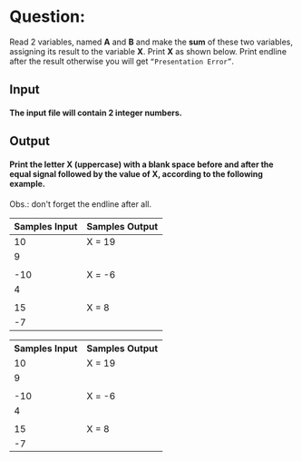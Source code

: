 # Question:

Read 2 variables, named **A** and **B** and make the **sum** of these two variables, assigning its result to the variable **X**. Print **X** as shown below. Print endline after the result otherwise you will get `“Presentation Error”`.

## Input

#### The input file will contain **2** integer numbers.

## Output

#### Print the letter **X (uppercase)** with a blank space before and after the equal signal followed by the value of **X**, according to the following example.

Obs.: don't forget the endline after all.

| Samples Input | Samples Output |
| ------------- | -------------- |
| 10            | X = 19         |
| 9             |
|               |                |
| -10           | X = -6         |
| 4             |
|               |                |
| 15            | X = 8          |
| -7            |                |

<table >
    <tr>
        <th>Samples Input</th>
        <th>Samples Output</th>
    </tr><tr></tr>
    <tr>
        <td>10</td>
        <td>X = 19</td>
    </tr><tr></tr>
    <tr>
        <td>9</td>
        <td></td>
    </tr><tr></tr>
    <tr>
        <td></td>
        <td></td>
    </tr><tr></tr>
    <tr>
        <td>-10</td>
        <td>X = -6</td>
    </tr><tr></tr>
    <tr>
        <td>4</td>
        <td></td>
    </tr><tr></tr>
    <tr>
        <td></td>
        <td></td>
    </tr><tr></tr>
    <tr>
        <td>15</td>
        <td>X = 8</td>
    </tr><tr></tr>
    <tr>
        <td>-7</td>
        <td></td>
    </tr><tr></tr>
</table>
